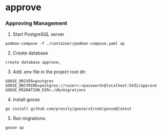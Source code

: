 # approve
### Approving Management

1. Start PostgreSQL server

```shell
podman-compose -f ./container/podman-compose.yaml up
```

2. Create database

```shell
create database approve;
```

3. Add .env file in the project root dir:

```dotenv
GOOSE_DRIVER=postgres
GOOSE_DBSTRING=postgres://<user>:<password>@localhost:5432/approve
GOOSE_MIGRATION_DIR=./db/migrations
```
4. Install goose

```shell
go install github.com/pressly/goose/v3/cmd/goose@latest
```
5. Run migrations:

```shell
goose up
```
